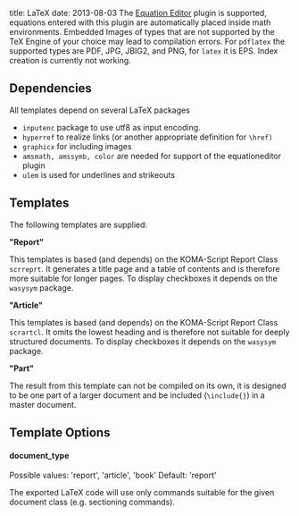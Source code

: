 title: LaTeX
date: 2013-08-03
The [Equation Editor](../../Plugins/Equation_Editor.markdown) plugin is supported, equations entered with this plugin are automatically placed inside math environments. Embedded Images of types that are not supported by the TeX Engine of your choice may lead to compilation errors. For ``pdflatex`` the supported types are PDF, JPG, JBIG2, and PNG, for ``latex`` it is EPS. Index creation is currently not working.

Dependencies
------------
All templates depend on several LaTeX packages

* ``inputenc`` package to use utf8 as input encoding.
* ``hyperref`` to realize links (or another appropriate definition for ``\href)``
* ``graphicx`` for including images
* ``amsmath, amssymb, color`` are needed for support of the equationeditor plugin
* ``ulem`` is used for underlines and strikeouts


Templates
---------
The following templates are supplied:

**"Report"**

This templates is based (and depends) on the KOMA-Script Report Class ``scrreprt``. It generates a title page and a table of contents and is therefore more suitable for longer pages. To display checkboxes it depends on the ``wasysym`` package.

**"Article"**

This templates is based (and depends) on the KOMA-Script Report Class ``scrartcl``. It omits the lowest heading and is therefore not suitable for deeply structured documents.  To display checkboxes it depends on the ``wasysym`` package.

**"Part"**

The result from this template can not be compiled on its own, it is designed to be one part of a larger document and be included (``\include{}``) in a master document.

Template Options
----------------

#### document_type

Possible values: 'report', 'article', 'book'
Default: 'report'

The exported LaTeX code will use only commands suitable for the given document class (e.g. sectioning commands).




 



